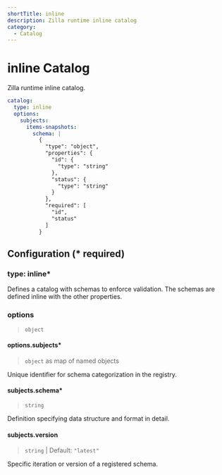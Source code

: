 ```yaml
---
shortTitle: inline
description: Zilla runtime inline catalog
category:
  - Catalog
---
```


# inline Catalog

Zilla runtime inline catalog.

```yaml {2}
catalog:
  type: inline
  options:
    subjects:
      items-snapshots:
        schema: |
          {
            "type": "object",
            "properties": {
              "id": {
                "type": "string"
              },
              "status": {
                "type": "string"
              }
            },
            "required": [
              "id",
              "status"
            ]
          }
```

## Configuration (\* required)

### type: inline\*

Defines a catalog with schemas to enforce validation. The schemas are defined inline with the other properties.

### options

> `object`

#### options.subjects\*

> `object` as map of named objects

Unique identifier for schema categorization in the registry.

#### subjects.schema\*

> `string`

Definition specifying data structure and format in detail.

#### subjects.version

> `string` | Default: `"latest"`

Specific iteration or version of a registered schema.
